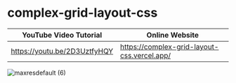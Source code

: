# complex-grid-layout-css

| YouTube Video Tutorial          | Online Website                                  |
| ------------------------------- | ----------------------------------------------- |
| https://youtu.be/2D3UztfyHQY    | https://complex-grid-layout-css.vercel.app/                  |


![maxresdefault (6)](https://user-images.githubusercontent.com/94779582/167174680-2fbff301-f01e-44df-9213-7b3e4f137452.jpg)
